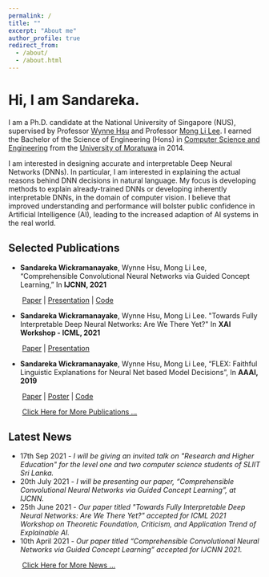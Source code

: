 ```yaml
---
permalink: /
title: ""
excerpt: "About me"
author_profile: true
redirect_from: 
  - /about/
  - /about.html
---
```

# Hi, I am Sandareka.

I am a Ph.D. candidate at the National University of Singapore (NUS), supervised by Professor [Wynne Hsu](https://www.comp.nus.edu.sg/~whsu/) and Professor [Mong Li Lee](https://www.comp.nus.edu.sg/~leeml/). I earned the Bachelor of the Science of Engineering (Hons) in [Computer Science and Engineering](http://www.cse.mrt.ac.lk/) from the [University of Moratuwa](https://uom.lk/) in 2014.

I am interested in designing accurate and interpretable Deep Neural Networks (DNNs). In particular, I am interested in explaining the actual reasons behind DNN decisions in natural language. My focus is developing methods to explain already-trained DNNs or developing inherently interpretable DNNs, in the domain of computer vision. I believe that improved understanding and performance will bolster public confidence in Artificial Intelligence (AI), leading to the increased adaption of AI systems in the real world.


## Selected Publications

*	**Sandareka Wickramanayake**, Wynne Hsu, Mong Li Lee, “Comprehensible Convolutional Neural Networks via Guided Concept Learning,” In **IJCNN, 2021**

&nbsp;&nbsp;&nbsp;&nbsp;&nbsp;&nbsp; [Paper](https://ieeexplore.ieee.org/document/9534269) | [Presentation](https://www.youtube.com/watch?v=vK4vti_pUMg&t=40s) | [Code](https://www.github.com/sandareka/CCNN)
*	**Sandareka Wickramanayake**, Wynne Hsu, Mong Li Lee. "Towards Fully Interpretable Deep Neural Networks: Are We There Yet?" In **XAI Workshop - ICML, 2021**

&nbsp;&nbsp;&nbsp;&nbsp;&nbsp;&nbsp; [Paper](https://ojs.aaai.org//index.php/AAAI/article/view/4100) | [Presentation](https://www.youtube.com/watch?v=KI7qsGNc9sM&t=1s)
*	**Sandareka Wickramanayake**, Wynne Hsu, Mong Li Lee, “FLEX: Faithful Linguistic Explanations for Neural Net based Model Decisions”, In **AAAI, 2019**

&nbsp;&nbsp;&nbsp;&nbsp;&nbsp;&nbsp; [Paper](https://ieeexplore.ieee.org/document/9534269) | [Poster](/images/Poster-22Jan.pdf) | [Code](https://www.github.com/sandareka/FLEX)


&nbsp;&nbsp;&nbsp;&nbsp;&nbsp;&nbsp; [Click Here for More Publications ...](https://sandareka.github.io/publications/)

## Latest News

* 17th Sep 2021 - _I will be giving an invited talk on "Research and Higher Education" for the level one and two computer science students of SLIIT Sri Lanka._
* 20th July 2021 - _I will be presenting our paper, “Comprehensible Convolutional Neural Networks via Guided Concept Learning”, at IJCNN._
* 25th June 2021 - _Our paper titled "Towards Fully Interpretable Deep Neural Networks: Are We There Yet?" accepted for ICML 2021 Workshop on Theoretic Foundation, Criticism, and Application Trend of Explainable AI._
* 10th April 2021 - _Our paper titled “Comprehensible Convolutional Neural Networks via Guided Concept Learning” accepted for IJCNN 2021._


&nbsp;&nbsp;&nbsp;&nbsp;&nbsp;&nbsp; [Click Here for More News ...](https://sandareka.github.io/publications/)


